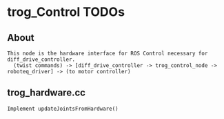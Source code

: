trog_Control TODOs
=====

## About
    This node is the hardware interface for ROS Control necessary for diff_drive_controller. 
      (twist commands) -> [diff_drive_controller -> trog_control_node -> roboteq_driver] -> (to motor controller)

## trog_hardware.cc
    Implement updateJointsFromHardware()
